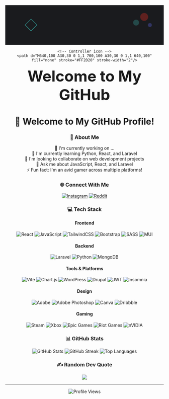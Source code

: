 <div align="center">
 
<svg xmlns="http://www.w3.org/2000/svg" viewBox="0 0 800 200">
  <style>
    @keyframes float {
      0%, 100% { transform: translateY(0); }
      50% { transform: translateY(-10px); }
    }
    @keyframes pulse {
      0%, 100% { transform: scale(1); }
      50% { transform: scale(1.1); }
    }
    @keyframes rotate {
      from { transform: rotate(0deg); }
      to { transform: rotate(360deg); }
    }
    .floating {
      animation: float 3s ease-in-out infinite;
    }
    .pulsing {
      animation: pulse 2s ease-in-out infinite;
    }
    .rotating {
      animation: rotate 10s linear infinite;
      transform-origin: center;
    }
    .text-gradient {
      fill: url(#textGradient);
    }
  </style>
  
  <!-- Gradients -->
  <defs>
    <linearGradient id="textGradient" x1="0%" y1="0%" x2="100%" y2="0%">
      <stop offset="0%" style="stop-color:#FF2D20"/>
      <stop offset="50%" style="stop-color:#38B2AC"/>
      <stop offset="100%" style="stop-color:#646CFF"/>
      <animate attributeName="x1" values="0%;100%;0%" dur="10s" repeatCount="indefinite" />
      <animate attributeName="x2" values="100%;200%;100%" dur="10s" repeatCount="indefinite" />
    </linearGradient>
  </defs>

  <!-- Background -->
  <rect width="800" height="200" fill="#1a1b1e"/>
  
  <!-- Decorative circles -->
  <g class="rotating">
    <circle cx="700" cy="50" r="20" fill="#FF2D20" opacity="0.3"/>
    <circle cx="660" cy="80" r="15" fill="#38B2AC" opacity="0.3"/>
    <circle cx="730" cy="90" r="10" fill="#646CFF" opacity="0.3"/>
  </g>

  <!-- Main content -->
  <g class="floating">
    <!-- Code symbol -->
    <path d="M100,100 L130,70 L160,100 L130,130 Z" fill="none" stroke="#38B2AC" stroke-width="2"/>
    
    <!-- Controller icon -->
    <path d="M640,100 A30,30 0 1,1 700,100 A30,30 0 1,1 640,100" fill="none" stroke="#FF2D20" stroke-width="2"/>
  </g>

  <!-- Main text -->
  <text x="400" y="100" text-anchor="middle" class="text-gradient" style="font-size: 48px; font-weight: bold;">
    Welcome to My GitHub
  </text>

  <!-- Tech stack icons -->
  <g class="pulsing">
    <circle cx="200" cy="150" r="15" fill="#61DAFB"/> <!-- React -->
    <circle cx="240" cy="150" r="15" fill="#FF2D20"/> <!-- Laravel -->
    <circle cx="280" cy="150" r="15" fill="#38B2AC"/> <!-- Tailwind -->
    <circle cx="320" cy="150" r="15" fill="#F7DF1E"/> <!-- JavaScript -->
  </g>
</svg>


# 👋 Welcome to My GitHub Profile!

### 💫 About Me
 🔭 I'm currently working on ...<br>
 🌱 I'm currently learning Python, React, and Laravel<br>
 👯 I'm looking to collaborate on web development projects<br>
 💬 Ask me about JavaScript, React, and Laravel<br>
 ⚡ Fun fact: I'm an avid gamer across multiple platforms!<br>

### 🌐 Connect With Me
[![Instagram](https://img.shields.io/badge/Instagram-%23E4405F.svg?logo=Instagram&logoColor=white)](https://instagram.com/_eilst_)
[![Reddit](https://img.shields.io/badge/Reddit-%23FF4500.svg?logo=Reddit&logoColor=white)](https://reddit.com/user/Sparking20)

### 💻 Tech Stack

#### Frontend
![React](https://img.shields.io/badge/react-%2320232a.svg?style=for-the-badge&logo=react&logoColor=%2361DAFB)
![JavaScript](https://img.shields.io/badge/javascript-%23323330.svg?style=for-the-badge&logo=javascript&logoColor=%23F7DF1E)
![TailwindCSS](https://img.shields.io/badge/tailwindcss-%2338B2AC.svg?style=for-the-badge&logo=tailwind-css&logoColor=white)
![Bootstrap](https://img.shields.io/badge/bootstrap-%238511FA.svg?style=for-the-badge&logo=bootstrap&logoColor=white)
![SASS](https://img.shields.io/badge/SASS-hotpink.svg?style=for-the-badge&logo=SASS&logoColor=white)
![MUI](https://img.shields.io/badge/MUI-%230081CB.svg?style=for-the-badge&logo=mui&logoColor=white)

#### Backend
![Laravel](https://img.shields.io/badge/laravel-%23FF2D20.svg?style=for-the-badge&logo=laravel&logoColor=white)
![Python](https://img.shields.io/badge/python-3670A0?style=for-the-badge&logo=python&logoColor=ffdd54)
![MongoDB](https://img.shields.io/badge/MongoDB-%234ea94b.svg?style=for-the-badge&logo=mongodb&logoColor=white)

#### Tools & Platforms
![Vite](https://img.shields.io/badge/vite-%23646CFF.svg?style=for-the-badge&logo=vite&logoColor=white)
![Chart.js](https://img.shields.io/badge/chart.js-F5788D.svg?style=for-the-badge&logo=chart.js&logoColor=white)
![WordPress](https://img.shields.io/badge/WordPress-%23117AC9.svg?style=for-the-badge&logo=WordPress&logoColor=white)
![Drupal](https://img.shields.io/badge/drupal-%230678BE.svg?style=for-the-badge&logo=drupal&logoColor=white)
![JWT](https://img.shields.io/badge/JWT-black?style=for-the-badge&logo=JSON%20web%20tokens)
![Insomnia](https://img.shields.io/badge/Insomnia-black?style=for-the-badge&logo=insomnia&logoColor=5849BE)

#### Design
![Adobe](https://img.shields.io/badge/adobe-%23FF0000.svg?style=for-the-badge&logo=adobe&logoColor=white)
![Adobe Photoshop](https://img.shields.io/badge/adobe%20photoshop-%2331A8FF.svg?style=for-the-badge&logo=adobe%20photoshop&logoColor=white)
![Canva](https://img.shields.io/badge/Canva-%2300C4CC.svg?style=for-the-badge&logo=Canva&logoColor=white)
![Dribbble](https://img.shields.io/badge/Dribbble-EA4C89?style=for-the-badge&logo=dribbble&logoColor=white)

#### Gaming
![Steam](https://img.shields.io/badge/steam-%23000000.svg?style=for-the-badge&logo=steam&logoColor=white)
![Xbox](https://img.shields.io/badge/xbox-%23107C10.svg?style=for-the-badge&logo=xbox&logoColor=white)
![Epic Games](https://img.shields.io/badge/epicgames-%23313131.svg?style=for-the-badge&logo=epicgames&logoColor=white)
![Riot Games](https://img.shields.io/badge/riotgames-D32936.svg?style=for-the-badge&logo=riotgames&logoColor=white)
![nVIDIA](https://img.shields.io/badge/nVIDIA-%2376B900.svg?style=for-the-badge&logo=nVIDIA&logoColor=white)

### 📊 GitHub Stats

<img src="https://github-readme-stats.vercel.app/api?username=volfir1&theme=dark&hide_border=false&include_all_commits=true&count_private=true" alt="GitHub Stats" />

<img src="https://github-readme-streak-stats.herokuapp.com/?user=volfir1&theme=dark&hide_border=false" alt="GitHub Streak" />

<img src="https://github-readme-stats.vercel.app/api/top-langs/?username=volfir1&theme=dark&hide_border=false&include_all_commits=true&count_private=true&layout=compact" alt="Top Languages" />

### ✍️ Random Dev Quote
![](https://quotes-github-readme.vercel.app/api?type=horizontal&theme=radical)

---
<img src="https://visitcount.itsvg.in/api?id=volfir1&icon=10&color=8" alt="Profile Views" />

</div>
